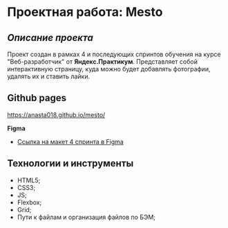 # Проектная работа: Mesto

## *Описание проекта*
Проект создан в рамках 4 и последующих спринтов обучения на курсе "Веб-разработчик" от **Яндекс.Практикум**. Представляет собой интерактивную страницу, куда можно будет добавлять фотографии, удалять их и ставить лайки.

## **Github pages**
https://anasta018.github.io/mesto/

**Figma**

* [Ссылка на макет  4 спринта в Figma](https://www.figma.com/file/2cn9N9jSkmxD84oJik7xL7/JavaScript.-Sprint-4?node-id=0%3A1)

## **Технологии и инструменты**
* HTML5;
* CSS3;
* JS;
* Flexbox;
* Grid;
* Пути к файлам и организация файлов по БЭМ;
